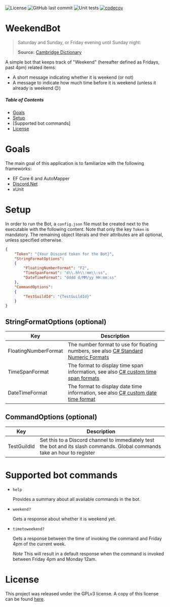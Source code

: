 ![License](https://img.shields.io/github/license/SiuHinTang/WeekendBot)
![GitHub last commit](https://img.shields.io/github/last-commit/SiuHinTang/WeekendBot)
![Unit tests](https://github.com/SiuHinTang/WeekendBot/actions/workflows/dotnet.yml/badge.svg)
[![codecov](https://codecov.io/gh/SiuHinTang/WeekendBot/branch/master/graph/badge.svg?token=20HZTP4M1O)](https://codecov.io/gh/SiuHinTang/WeekendBot)


# WeekendBot

> Saturday and Sunday, or Friday evening until Sunday night:
> 
> **Source:** [Cambridge Dictionary](https://dictionary.cambridge.org/dictionary/english/weekend)

A simple bot that keeps track of "Weekend" (hereafter defined as Fridays, past 4pm) related items:

* A short message indicating whether it is weekend (or not)
* A message to indicate how much time before it is weekend (unless it already is weekend :wink:)

##### Table of Contents

* [Goals](#Goals)
* [Setup](#Setup)
* [Supported bot commands]
* [License](#License)

# Goals

The main goal of this application is to familiarize with the following frameworks:

* EF Core 6 and AutoMapper
* [Discord.Net](https://github.com/discord-net/Discord.Net)
* xUnit 

# Setup
In order to run the Bot, a `config.json` file must be created next to the executable with the following content. Note that only the key `Token` is mandatory. The remaining object literals and their attributes are all optional, unless specified otherwise.

```json
{
    "Token": "{Your Discord token for the Bot}",
    "StringFormatOptions":
    {
        "FloatingNumberFormat": "F2",
        "TimeSpanFormat": "d\\.hh\\:mm\\:ss",
        "DateTimeFormat": "dddd d/MM/yy HH:mm:ss"
    },
    "CommandOptions":
    {
        "TestGuildId": "{TestGuildId}"
    }
}
```

## StringFormatOptions (optional)
| Key | Description |
|---|---|
| FloatingNumberFormat | The number format to use for floating numbers, see also [C# Standard Numeric Formats](https://docs.microsoft.com/en-us/dotnet/standard/base-types/standard-numeric-format-strings) |
| TimeSpanFormat | The format to display time span information, see also [C# custom time span formats](https://docs.microsoft.com/en-us/dotnet/standard/base-types/custom-timespan-format-strings) |
| DateTimeFormat | The format to display date time information, see also [C# custom date time format](https://docs.microsoft.com/en-us/dotnet/standard/base-types/custom-date-and-time-format-strings) |

## CommandOptions (optional)
| Key | Description |
|---|---|
| TestGuildId | Set this to a Discord channel to immediately test the bot and its slash commands. Global commands take an hour to register |

# Supported bot commands

* `help`

   Provides a summary about all available commands in the bot.
   
* `weekend?`

   Gets a response about whether it is weekend yet.
   
* `timetoweekend?`

   Gets a response between the time of invoking the command and Friday 4pm of the current week. 
   
   _Note_ This will result in a default response when the command is invoked between Friday 4pm and Monday 12am.

# License

This project was released under the GPLv3 license. A copy of this license can be found [here](/licenses).
